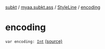 [subkt](../../index.md) / [myaa.subkt.ass](../index.md) / [StyleLine](index.md) / [encoding](./encoding.md)

# encoding

`var encoding: `[`Int`](https://kotlinlang.org/api/latest/jvm/stdlib/kotlin/-int/index.html) [(source)](https://github.com/Myaamori/SubKt/blob/master/src/main/kotlin/myaa/subkt/ass/parser.kt#L573)